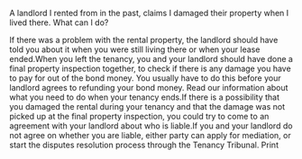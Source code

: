 A landlord I rented from in the past, claims I damaged their property when I lived there. What can I do?

If there was a problem with the rental property, the landlord should have told you about it when you were still living there or when your lease ended.When you left the tenancy, you and your landlord should have done a final property inspection together, to check if there is any damage you have to pay for out of the bond money. You usually have to do this before your landlord agrees to refunding your bond money. Read our information about what you need to do when your tenancy ends.If there is a possibility that you damaged the rental during your tenancy and that the damage was not picked up at the final property inspection, you could try to come to an agreement with your landlord about who is liable.If you and your landlord do not agree on whether you are liable, either party can apply for mediation, or start the disputes resolution process through the Tenancy Tribunal.  Print 